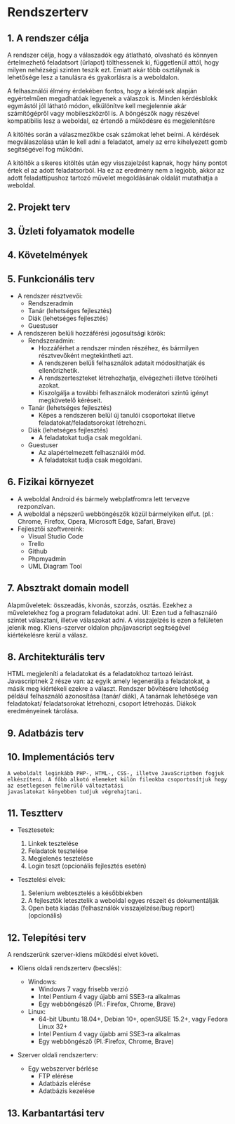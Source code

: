 # Rendszerterv

## 1. A rendszer célja
A rendszer célja, hogy a válaszadók egy átlatható, olvasható és könnyen értelmezhető feladatsort (űrlapot) tölthessenek ki, függetlenül attól, hogy milyen nehézségi szinten teszik ezt. 
Emiatt akár több osztálynak is lehetősége lesz a tanulásra és gyakorlásra is a weboldalon.

A felhasználói élmény érdekében fontos, hogy a kérdések alapján egyértelműen megadhatóak legyenek a válaszok is. 
Minden kérdésblokk egymástól jól látható módon, elkülönítve kell megjelennie akár számítógépről vagy mobileszközről is. A böngészők nagy részével kompatibilis lesz a weboldal, ez értendő a működésre és megjelenítésre

A kitöltés során a válaszmezőkbe csak számokat lehet beírni. A kérdések megválaszolása után le kell adni a feladatot, amely az erre kihelyezett gomb segítségével fog működni.

A kitöltők a sikeres kitöltés után egy visszajelzést kapnak, hogy hány pontot értek el az adott feladatsorból. Ha ez az eredmény nem a legjobb, akkor az adott feladattípushoz tartozó művelet megoldásának oldalát mutathatja a weboldal.
## 2. Projekt terv

## 3. Üzleti folyamatok modelle

## 4. Követelmények

## 5. Funkcionális terv
* A rendszer résztvevői:
    * Rendszeradmin
    * Tanár (lehetséges fejlesztés)
    * Diák (lehetséges fejlesztés)
    * Guestuser
* A rendszeren belüli hozzáférési jogosultsági körök:
    * Rendszeradmin:
        * Hozzáférhet a rendszer minden részéhez, és bármilyen résztvevőként megtekintheti azt.
        * A rendszeren belüli felhasználok adatait módosíthatják és ellenőrizhetik.
        * A rendszerteszteket létrehozhatja, elvégezheti illetve törölheti azokat.
        * Kiszolgálja a további felhasználok moderátori szintű igényt megkövetelő kéréseit.
    * Tanár (lehetséges fejlesztés)
        * Képes a rendszeren belül új tanulói csoportokat illetve feladatokat/feladatsorokat létrehozni.
    * Diák (lehetséges fejlesztés)
        * A feladatokat tudja csak megoldani.
    * Guestuser
        * Az alapértelmezett felhasználói mód.
        * A feladatokat tudja csak megoldani.
## 6. Fizikai környezet
* A weboldal Android és bármely webplatfromra lett tervezve rezponzívan.
* A weboldal a népszerű webböngészők közül bármelyiken elfut. (pl.: Chrome, Firefox, Opera, Microsoft Edge, Safari, Brave)
* Fejlesztői szoftvereink:
    * Visual Studio Code
    * Trello
    * Github
    * Phpmyadmin
    * UML Diagram Tool
## 7. Absztrakt domain modell

Alapműveletek: összeadás, kivonás, szorzás, osztás. Ezekhez a műveletekhez fog a program feladatokat adni.
UI: Ezen tud a felhasználó szintet választani, illetve válaszokat adni. A visszajelzés is ezen a felületen jelenik meg.
Kliens-szerver oldalon php/javascript segítségével kiértékelésre kerül a válasz. 

## 8. Architekturális terv

HTML megjeleníti a feladatokat és a feladatokhoz tartozó leírást.
Javascriptnek 2 része van: az egyik amely legenerálja a feladatokat, a másik meg kiértékeli ezekre a választ.
Rendszer bővítésére lehetőség például felhasználó azonosítása (tanár/ diák), A tanárnak lehetősége van feladatokat/ feladatsorokat létrehozni, csoport létrehozás. Diákok eredményeinek tárolása.

## 9. Adatbázis terv

## 10. Implementációs terv
    A weboldalt leginkább PHP-, HTML-, CSS-, illetve JavaScriptben fogjuk elkészíteni. A főbb alkotó elemeket külön fileokba csoportosítjuk hogy az esetlegesen felmerülő változtatási
    javaslatokat könyebben tudjuk végrehajtani.

## 11. Tesztterv
* Tesztesetek:
    1. Linkek tesztelése
    2. Feladatok tesztelése
    3. Megjelenés tesztelése
    4. Login teszt (opcionális fejlesztés esetén)

* Tesztelési elvek:
    1. Selenium webtesztelés a későbbiekben
    2. A fejlesztők letesztelik a weboldal egyes részeit és dokumentálják
    3. Open beta kiadás (felhasználók visszajelzése/bug report)(opcionális)

## 12. Telepítési terv
A rendszerünk szerver-kliens működési elvet követi.
* Kliens oldali rendszerterv (becslés):
    * Windows:
        * Windows 7 vagy frisebb verzió
        * Intel Pentium 4 vagy újabb ami SSE3-ra alkalmas
        * Egy webböngésző (Pl.: Firefox, Chrome, Brave)
    * Linux:
        * 64-bit Ubuntu 18.04+, Debian 10+, openSUSE 15.2+, vagy Fedora Linux 32+
        * Intel Pentium 4 vagy újabb ami SSE3-ra alkalmas
        * Egy webböngésző (Pl.:Firefox, Chrome, Brave)

* Szerver oldali rendszerterv:
    * Egy webszerver bérlése
        * FTP elérése
        * Adatbázis elérése
        * Adatbázis kezelése

## 13. Karbantartási terv
